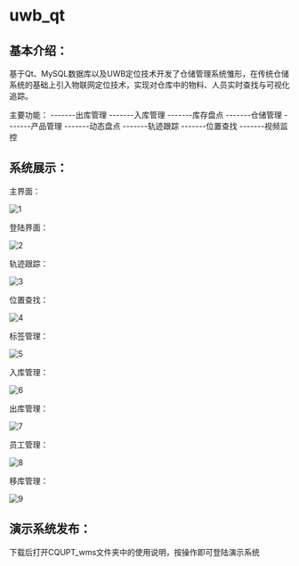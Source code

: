 # uwb_qt

## 基本介绍：

基于Qt、MySQL数据库以及UWB定位技术开发了仓储管理系统雏形，在传统仓储系统的基础上引入物联网定位技术，实现对仓库中的物料、人员实时查找与可视化追踪。

主要功能：
-------出库管理
-------入库管理
-------库存盘点
-------仓储管理
-------产品管理
-------动态盘点
-------轨迹跟踪
-------位置查找
-------视频监控

## 系统展示：

主界面：

![1](https://github.com/summerfll/wms/pic/主界面.png)

登陆界面：

![2](https://github.com/summerfll/wms/pic/登陆界面.png)

轨迹跟踪：

![3](https://github.com/summerfll/wms/pic/轨迹跟踪.png)

位置查找：

![4](https://github.com/summerfll/wms/pic/位置查找.png)

标签管理：

![5](https://github.com/summerfll/wms/pic/标签管理.png)

入库管理：

![6](https://github.com/summerfll/wms/pic/入库管理.png)

出库管理：

![7](https://github.com/summerfll/wms/pic/出库管理.png)

员工管理：

![8](https://github.com/summerfll/wms/pic/员工管理.png)

移库管理：

![9](https://github.com/summerfll/wms/pic/移库管理.png)

## 演示系统发布：

下载后打开CQUPT_wms文件夹中的使用说明，按操作即可登陆演示系统



